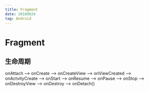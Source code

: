 ```yaml
---
title: Fragment
date: 20160824
tag: Android
---
```


# Fragment

## 生命周期
onAttach --> onCreate --> onCreateView --> onViewCreated --> onActvityCreate -->
onStart --> onResume --> onPause --> onStop --> onDestroyView --> onDestroy -->
onDetach()
